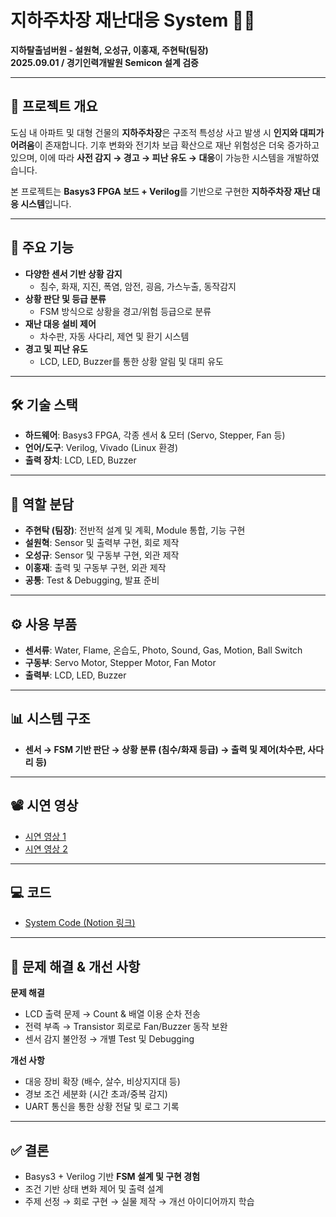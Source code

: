 # 지하주차장 재난대응 System 🚗🔥

**지하탈출넘버원 - 설원혁, 오성규, 이홍재, 주현탁(팀장)**\
**2025.09.01 / 경기인력개발원 Semicon 설계 검증**

------------------------------------------------------------------------

## 📌 프로젝트 개요

도심 내 아파트 및 대형 건물의 **지하주차장**은 구조적 특성상 사고 발생
시 **인지와 대피가 어려움**이 존재합니다.
기후 변화와 전기차 보급 확산으로 재난 위험성은 더욱 증가하고 있으며,
이에 따라 **사전 감지 → 경고 → 피난 유도 → 대응**이 가능한 시스템을
개발하였습니다.

본 프로젝트는 **Basys3 FPGA 보드 + Verilog**를 기반으로 구현한
**지하주차장 재난 대응 시스템**입니다.

------------------------------------------------------------------------

## 🎯 주요 기능

-   **다양한 센서 기반 상황 감지**
    -   침수, 화재, 지진, 폭염, 암전, 굉음, 가스누출, 동작감지
-   **상황 판단 및 등급 분류**
    -   FSM 방식으로 상황을 경고/위험 등급으로 분류
-   **재난 대응 설비 제어**
    -   차수판, 자동 사다리, 제연 및 환기 시스템
-   **경고 및 피난 유도**
    -   LCD, LED, Buzzer를 통한 상황 알림 및 대피 유도

------------------------------------------------------------------------

## 🛠 기술 스택

-   **하드웨어**: Basys3 FPGA, 각종 센서 & 모터 (Servo, Stepper, Fan
    등)
-   **언어/도구**: Verilog, Vivado (Linux 환경)
-   **출력 장치**: LCD, LED, Buzzer

------------------------------------------------------------------------

## 👥 역할 분담

-   **주현탁 (팀장)**: 전반적 설계 및 계획, Module 통합, 기능 구현
-   **설원혁**: Sensor 및 출력부 구현, 회로 제작
-   **오성규**: Sensor 및 구동부 구현, 외관 제작
-   **이홍재**: 출력 및 구동부 구현, 외관 제작
-   **공통**: Test & Debugging, 발표 준비

------------------------------------------------------------------------

## ⚙️ 사용 부품

-   **센서류**: Water, Flame, 온습도, Photo, Sound, Gas, Motion, Ball
    Switch
-   **구동부**: Servo Motor, Stepper Motor, Fan Motor
-   **출력부**: LCD, LED, Buzzer

------------------------------------------------------------------------

## 📊 시스템 구조

-   **센서 → FSM 기반 판단 → 상황 분류 (침수/화재 등급) → 출력 및
    제어(차수판, 사다리 등)**

------------------------------------------------------------------------

## 📽 시연 영상

-   [시연 영상 1](https://youtu.be/Tw248NSMQMI?si=36S2efTuJ7Tr04_r)
-   [시연 영상 2](https://youtu.be/YJAre8ZWxm8?si=r-h7S7e3ir5AUFSH)

------------------------------------------------------------------------

## 💻 코드

-   [System Code (Notion
    링크)](https://junaru.notion.site/System-Code-25c571106f87805fb0c0c3ad1cbd0c68?source=copy_link)

------------------------------------------------------------------------

## 🚧 문제 해결 & 개선 사항

**문제 해결**
- LCD 출력 문제 → Count & 배열 이용 순차 전송
- 전력 부족 → Transistor 회로로 Fan/Buzzer 동작 보완
- 센서 감지 불안정 → 개별 Test 및 Debugging

**개선 사항**
- 대응 장비 확장 (배수, 살수, 비상지지대 등)
- 경보 조건 세분화 (시간 초과/중복 감지)
- UART 통신을 통한 상황 전달 및 로그 기록

------------------------------------------------------------------------

## ✅ 결론

-   Basys3 + Verilog 기반 **FSM 설계 및 구현 경험**
-   조건 기반 상태 변화 제어 및 출력 설계
-   주제 선정 → 회로 구현 → 실물 제작 → 개선 아이디어까지 학습
